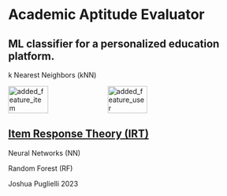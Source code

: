 # Academic Aptitude Evaluator

## ML classifier for a personalized education platform.

k Nearest Neighbors (kNN)

<div style="display:flex;">
  <img src="https://github.com/JoshPugli/academic-aptitude-evaluator/assets/86436788/a65a82e9-366d-422e-9adb-8d7b89114901" alt="added_feature_item" style="width:40%;">
  <img src="https://github.com/JoshPugli/academic-aptitude-evaluator/assets/86436788/71407193-7809-44da-9401-6070204580dc" alt="added_feature_user" style="width:40%;">
</div>



## [Item Response Theory (IRT)](https://en.wikipedia.org/wiki/Item_response_theory)

Neural Networks (NN)

Random Forest (RF)

Joshua Puglielli 2023

